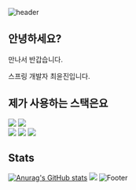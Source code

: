 ![header](https://capsule-render.vercel.app/api?type=wave&color=auto&height=300&section=header&text=\&fontSize=90)
## 안녕하세요?


만나서 반갑습니다.


스프링 개발자 최윤진입니다.  
  
  
## 제가 사용하는 스택은요
<img src="https://img.shields.io/badge/Java-007396?style=flat-square&logo=Java&logoColor=white"/> <img src="https://img.shields.io/badge/Spring-6DB33F?style=flat-square&logo=Spring&logoColor=white"/>   
<img src="https://img.shields.io/badge/HTML5-E34F26?style=flat-square&logo=HTML5&logoColor=white"/> <img src="https://img.shields.io/badge/CSS3-1572B6?style=flat-square&logo=CSS3&logoColor=white"/> <img src="https://img.shields.io/badge/JavaScript-7DF1E?style=flat-square&logo=JavaScript&logoColor=white"/>
  
  
  
  
## Stats
[![Anurag's GitHub stats](https://github-readme-stats.vercel.app/api?username=yunjinchoidev )](https://github.com/anuraghazra/github-readme-stats) 
<a href="https://hits.seeyoufarm.com"><img src="https://hits.seeyoufarm.com/api/count/incr/badge.svg?url=https%3A%2F%2Fgithub.com%2Fyunjinchoidev%2Fhit-counter&count_bg=%2379C83D&title_bg=%23555555&icon=&icon_color=%23E7E7E7&title=hits&edge_flat=false"/></a>
![Footer](https://capsule-render.vercel.app/api?type=waving&color=auto&height=200&section=footer)
